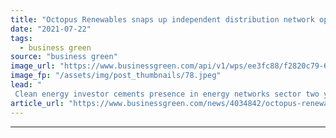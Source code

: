 ```yaml
---
title: "Octopus Renewables snaps up independent distribution network operator Eclipse"
date: "2021-07-22"
tags: 
  - business green
source: "business green"
image_url: "https://www.businessgreen.com/api/v1/wps/ee3fc88/f2820c79-6fcc-469a-a5ce-69042ce50f87/6/Octopus-Energy-Wind-Turbine-Cefn-Bach-Caerphilly-185x114.jpeg"
image_fp: "/assets/img/post_thumbnails/78.jpeg"
lead: "
 Clean energy investor cements presence in energy networks sector two years after its first investment in Eclipse ..."
article_url: "https://www.businessgreen.com/news/4034842/octopus-renewables-snaps-independent-distribution-network-operator-eclipse"
---
```


---
